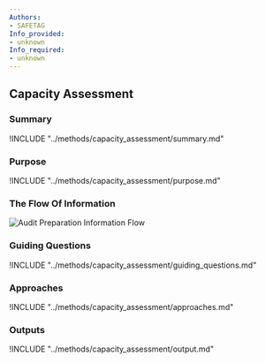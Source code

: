```yaml
---
Authors:
- SAFETAG
Info_provided:
- unknown
Info_required:
- unknown
---
```


## Capacity Assessment

### Summary

!INCLUDE "../methods/capacity_assessment/summary.md"

### Purpose

!INCLUDE "../methods/capacity_assessment/purpose.md"

### The Flow Of Information

![Audit Preparation Information Flow](images/info_flows/capacity_assessment.svg)

### Guiding Questions

!INCLUDE "../methods/capacity_assessment/guiding_questions.md"

### Approaches

!INCLUDE "../methods/capacity_assessment/approaches.md"

### Outputs

!INCLUDE "../methods/capacity_assessment/output.md"